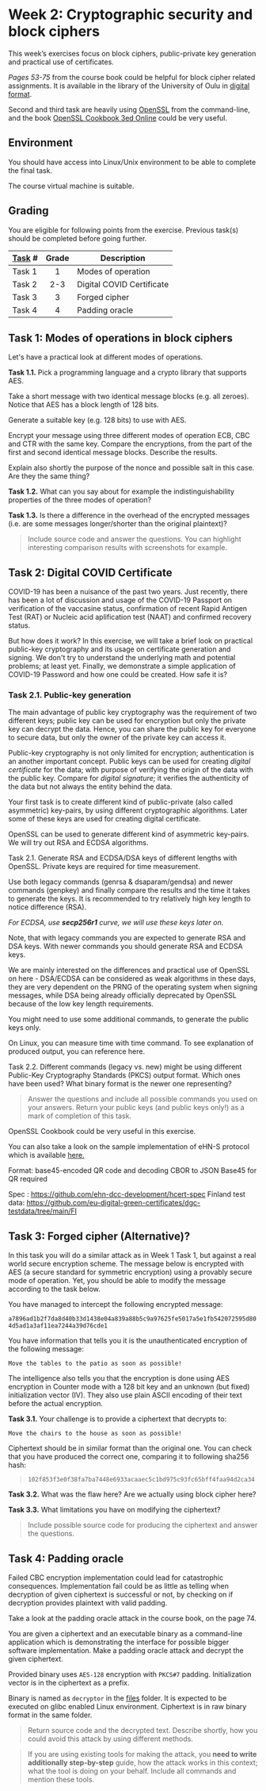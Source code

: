 # Week 2: Cryptographic security and block ciphers

This week’s exercises focus on block ciphers, public-private key generation and practical use of certificates.

*Pages 53-75* from the course book could be helpful for block cipher related assignments. It is available in the library of the University of Oulu in [digital format](https://oula.finna.fi/Record/oy_electronic_oy.9917612964306252).

Second and third task are heavily using [OpenSSL](https://www.openssl.org/) from the command-line, and the book [OpenSSL Cookbook 3ed Online](https://www.feistyduck.com/library/openssl-cookbook/online/) could be very useful.

## Environment

You should have access into Linux/Unix environment to be able to complete the final task.

The course virtual machine is suitable.

## Grading

You are eligible for following points from the exercise. Previous task(s) should be completed before going further.

[Task](Task) #|Grade|Description|
-----|:---:|-----------|
Task 1 | 1 | Modes of operation
Task 2 | 2-3 | Digital COVID Certificate
Task 3 | 3 | Forged cipher
Task 4 | 4 | Padding oracle

## Task 1: Modes of operations in block ciphers

Let's have a practical look at different modes of operations.

**Task 1.1.** Pick a programming language and a crypto library that supports AES.

Take a short message with two identical message blocks (e.g. all zeroes). Notice that AES has a block length of 128 bits.

Generate a suitable key (e.g. 128 bits) to use with AES. 

Encrypt your message using three different modes of operation ECB, CBC and CTR with the same key. Compare the encryptions, from the part of the first and second identical message blocks. Describe the results. 

Explain also shortly the purpose of the nonce and possible salt in this case. Are they the same thing?

**Task 1.2.** What can you say about for example the indistinguishability properties of the three modes of operation? 

**Task 1.3.** Is there a difference in the overhead of the encrypted messages (i.e. are some messages longer/shorter than the original plaintext)?

> Include source code and answer the questions. You can highlight interesting comparison results with screenshots for example.

## Task 2: Digital COVID Certificate

COVID-19 has been a nuisance of the past two years. 
Just recently, there has been a lot of discussion and usage of the COVID-19 Passport on verification of the vaccasine status, confirmation of recent Rapid Antigen Test (RAT) or Nucleic acid aplification test (NAAT) and confirmed recovery status.

But how does it work? In this exercise, we will take a brief look on practical public-key cryptography and its usage on certificate generation and signing.
We don't try to understand the underlying math and potential problems; at least yet.
Finally, we demonstrate a simple application of COVID-19 Password and how one could be created. 
How safe it is?

### Task 2.1. Public-key generation

The main advantage of public key cryptography was the requirement of two different keys; public key can be used for encryption but only the private key can decrypt the data. 
Hence, you can share the public key for everyone to secure data, but only the owner of the private key can access it.

Public-key cryptography is not only limited for encryption; authentication is an another important concept.
Public keys can be used for creating *digital certificate* for the data; with purpose of verifying the origin of the data with the public key.
Compare for *digital signature*; it verifies the authenticity of the data but not always the entity behind the data.

Your first task is to create different kind of public-private (also called asymmetric) key-pairs, by using different cryptographic algorithms.
Later some of these keys are used for creating digital certificate.

OpenSSL can be used to generate different kind of asymmetric key-pairs.
We will try out RSA and ECDSA algorithms.

Task 2.1. Generate RSA and ECDSA/DSA keys of different lengths with OpenSSL. Private keys are required for time measurement.

Use both legacy commands (genrsa & dsaparam/gendsa) and newer commands (genpkey) and finally compare the results and the time it takes to generate the keys.
It is recommended to try relatively high key length to notice difference (RSA).

*For ECDSA, use **secp256r1** curve, we will use these keys later on.*

Note, that with legacy commands you are expected to generate RSA and DSA keys. With newer commands you should generate RSA and ECDSA keys.

We are mainly interested on the differences and practical use of OpenSSL on here - DSA/ECDSA can be considered as weak algorithms in these days, they are very dependent on the PRNG of the operating system when signing messages, while DSA being already officially deprecated by OpenSSL because of the low key length requirements.

You might need to use some additional commands, to generate the public keys only.

On Linux, you can measure time with time command. To see explanation of produced output, you can reference here.

Task 2.2. Different commands (legacy vs. new) might be using different Public-Key Cryptography Standards (PKCS) output format. Which ones have been used? What binary format is the newer one representing?

> Answer the questions and include all possible commands you used on your answers. Return your public keys (and public keys only!) as a mark of completion of this task.



OpenSSL Cookbook could be very useful in this exercise.




You can also take a look on the sample implementation of eHN-S protocol which is available [here.](https://github.com/ehn-dcc-development/ehn-sign-verify-python-trivial)


Format:
base45-encoded QR code and decoding CBOR to JSON
Base45 for QR required

Spec : https://github.com/ehn-dcc-development/hcert-spec
Finland test data: https://github.com/eu-digital-green-certificates/dgc-testdata/tree/main/FI




## Task 3: Forged cipher (Alternative)?

In this task you will do a similar attack as in Week 1 Task 1, but against a real world secure encryption scheme. The message below is encrypted with AES (a secure standard for symmetric encryption) using a provably secure mode of operation. Yet, you should be able to modify the message according to the task below.

You have managed to intercept the following encrypted message:

`a7896ad1b2f7da8d40b33d1438e04a839a88b5c9a97625fe5017a5e1fb542072595d804d5ad1a3af11ea7244a39d76cde1`

You have information that tells you it is the unauthenticated encryption of the following message: 

`Move the tables to the patio as soon as possible!`

The intelligence also tells you that the encryption is done using AES encryption in Counter mode with a 128 bit key and an unknown (but fixed) initialization vector (IV). They also use plain ASCII encoding of their text before the actual encryption.

**Task 3.1.** Your challenge is to provide a ciphertext that decrypts to:

`Move the chairs to the house as soon as possible!`

Ciphertext should be in similar format than the original one. You can check that you have produced the correct one, comparing it to following sha256 hash:

> `102f853f3e0f38fa7ba7448e6933acaaec5c1bd975c93fc65bff4faa94d2ca34`

**Task 3.2.** What was the flaw here? Are we actually using block cipher here?

**Task 3.3.** What limitations you have on modifying the ciphertext?

> Include possible source code for producing the ciphertext and answer the questions.

## Task 4: Padding oracle

Failed CBC encryption implementation could lead for catastrophic consequences. Implementation fail could be as little as telling when decryption of given ciphertext is successful or not, by checking on if decryption provides plaintext with valid padding.

Take a look at the padding oracle attack in the course book, on the page 74.

You are given a ciphertext and an executable binary as a command-line application which is demonstrating the interface for possible bigger software implementation. Make a padding oracle attack and decrypt the given ciphertext. 

Provided binary uses `AES-128` encryption with `PKCS#7` padding. Initialization vector is in the ciphertext as a prefix.

Binary is named as `decryptor` in the [files](files) folder. It is expected to be executed on glibc enabled Linux environment. Ciphertext is in raw binary format in the same folder.

> Return source code and the decrypted text. Describe shortly, how you could avoid this attack by using different methods.

> If you are using existing tools for making the attack, you **need to write additionally step-by-step** guide, how the attack works in this context; what the tool is doing on your behalf. Include all commands and mention these tools.
